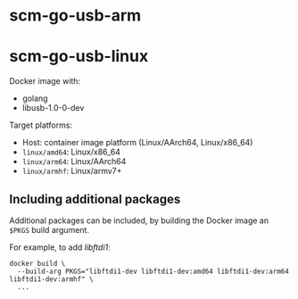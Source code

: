 # scm-go-usb-arm

# scm-go-usb-linux

Docker image with:
- golang
- libusb-1.0-0-dev

Target platforms:
- Host: container image platform (Linux/AArch64, Linux/x86\_64)
- `linux/amd64`: Linux/x86\_64
- `linux/arm64`: Linux/AArch64
- `linux/armhf`: Linux/armv7+

## Including additional packages

Additional packages can be included, by building the Docker image
an `$PKGS` build argument.

For example, to add *libftdi1*:

```
docker build \
  --build-arg PKGS="libftdi1-dev libftdi1-dev:amd64 libftdi1-dev:arm64 libftdi1-dev:armhf" \
  ...
```
